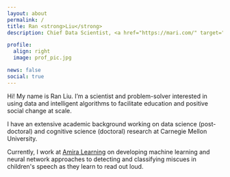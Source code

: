 ```yaml
---
layout: about
permalink: /
title: Ran <strong>Liu</strong>
description: Chief Data Scientist, <a href="https://mari.com/" target="blank">MARi</a>.

profile:
  align: right
  image: prof_pic.jpg

news: false
social: true
---
```


Hi!  My name is Ran Liu.  I’m a scientist and problem-solver interested in using data and intelligent algorithms to facilitate education and positive social change at scale.

I have an extensive academic background working on data science (post-doctoral) and cognitive science (doctoral) research at Carnegie Mellon University.

Currently, I work at <a href="https://www.amiralearning.com/" target="blank">Amira Learning</a> on developing machine learning and neural network approaches to detecting and classifying miscues in children's speech as they learn to read out loud.
